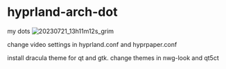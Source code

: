 # hyprland-arch-dot
my dots
![20230721_13h11m12s_grim](https://github.com/relaxxx89/hyprland-arch-dot/assets/67318528/fd8db473-76bf-431a-ac6e-2d94e5ee4dea)


change video settings in hyprland.conf and hyprpaper.conf

install dracula theme for qt and gtk. change themes in nwg-look and qt5ct

